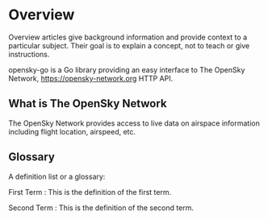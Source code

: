 # Overview

Overview articles give background information and provide context to a particular subject.
Their goal is to explain a concept, not to teach or give instructions.

opensky-go is a Go library providing an easy interface to The OpenSky Network, https://opensky-network.org HTTP API.

## What is The OpenSky Network

The OpenSky Network provides access to live data on airspace information including flight location, airspeed, etc.

## Glossary

A definition list or a glossary:

First Term
: This is the definition of the first term.

Second Term
: This is the definition of the second term.
